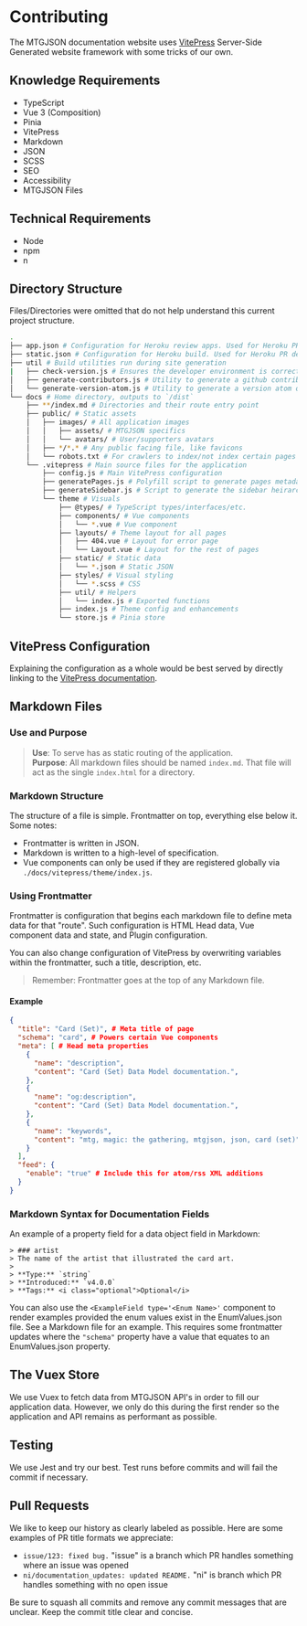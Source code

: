# Contributing

The MTGJSON documentation website uses [VitePress](https://vitepress.vuejs.org/) Server-Side Generated website framework with some tricks of our own.

## Knowledge Requirements

- TypeScript
- Vue 3 (Composition)
- Pinia
- VitePress
- Markdown
- JSON
- SCSS
- SEO
- Accessibility
- MTGJSON Files

## Technical Requirements

- Node
- npm
- n

## Directory Structure

Files/Directories were omitted that do not help understand this current project structure.

```sh
.
├── app.json # Configuration for Heroku review apps. Used for Heroku PR deployments
├── static.json # Configuration for Heroku build. Used for Heroku PR deployments
├── util # Build utilities run during site generation
|   ├── check-version.js # Ensures the developer environment is correct
│   ├── generate-contributors.js # Utility to generate a github contributors file
│   └── generate-version-atom.js # Utility to generate a version atom of the site
└── docs # Home directory, outputs to `/dist`
    ├── **/index.md # Directories and their route entry point
    ├── public/ # Static assets
    │   ├── images/ # All application images
    │   │   ├── assets/ # MTGJSON specifics
    │   │   └── avatars/ # User/supporters avatars
    │   ├── */*.* # Any public facing file, like favicons
    │   └── robots.txt # For crawlers to index/not index certain pages
    └── .vitepress # Main source files for the application
        ├── config.js # Main VitePress configuration
        ├── generatePages.js # Polyfill script to generate pages metadata for search
        ├── generateSidebar.js # Script to generate the sidebar heirarchy
        └── theme # Visuals
            ├── @types/ # TypeScript types/interfaces/etc.
            ├── components/ # Vue components
            │   └── *.vue # Vue component
            ├── layouts/ # Theme layout for all pages
            │   ├── 404.vue # Layout for error page
            │   └── Layout.vue # Layout for the rest of pages
            ├── static/ # Static data
            │   └── *.json # Static JSON
            ├── styles/ # Visual styling
            │   └── *.scss # CSS
            ├── util/ # Helpers
            │   └── index.js # Exported functions
            ├── index.js # Theme config and enhancements
            └── store.js # Pinia store
```

## VitePress Configuration

Explaining the configuration as a whole would be best served by directly linking to the [VitePress documentation](https://vitepress.vuejs.org/config/introduction.html).

## Markdown Files

### Use and Purpose

> **Use**: To serve has as static routing of the application.  
> **Purpose**: All markdown files should be named `index.md`. That file will act as the single `index.html` for a directory.

### Markdown Structure

The structure of a file is simple. Frontmatter on top, everything else below it. Some notes:

- Frontmatter is written in JSON.
- Markdown is written to a high-level of specification.
- Vue components can only be used if they are registered globally via `./docs/vitepress/theme/index.js`.

### Using Frontmatter

Frontmatter is configuration that begins each markdown file to define meta data for that "route". Such configuration is HTML Head data, Vue component data and state, and Plugin configuration.

You can also change configuration of VitePress by overwriting variables within the frontmatter, such a title, description, etc.

> Remember: Frontmatter goes at the top of any Markdown file.

#### Example

```json
{
  "title": "Card (Set)", # Meta title of page
  "schema": "card", # Powers certain Vue components
  "meta": [ # Head meta properties
    {
      "name": "description",
      "content": "Card (Set) Data Model documentation.",
    },
    {
      "name": "og:description",
      "content": "Card (Set) Data Model documentation.",
    },
    {
      "name": "keywords",
      "content": "mtg, magic: the gathering, mtgjson, json, card (set)",
    }
  ],
  "feed": {
    "enable": "true" # Include this for atom/rss XML additions
  }
}
```

### Markdown Syntax for Documentation Fields

An example of a property field for a data object field in Markdown:

```
> ### artist
> The name of the artist that illustrated the card art.  
>
> **Type:** `string`  
> **Introduced:** `v4.0.0`  
> **Tags:** <i class="optional">Optional</i>
```

You can also use the `<ExampleField type='<Enum Name>'` component to render examples provided the enum values exist in the EnumValues.json file. See a Markdown file for an example. This requires some frontmatter updates where the `"schema"` property have a value that equates to an EnumValues.json property.

## The Vuex Store

We use Vuex to fetch data from MTGJSON API's in order to fill our application data. However, we only do this during the first render so the application and API remains as performant as possible.

## Testing

We use Jest and try our best. Test runs before commits and will fail the commit if necessary.

## Pull Requests

We like to keep our history as clearly labeled as possible. Here are some examples of PR title formats we appreciate:

- `issue/123: fixed bug.` "issue" is a branch which PR handles something where an issue was opened
- `ni/documentation_updates: updated README.` "ni" is branch which PR handles something with no open issue

Be sure to squash all commits and remove any commit messages that are unclear. Keep the commit title clear and concise.
